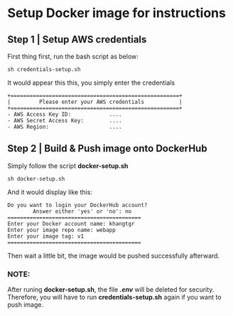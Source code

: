 # Setup Docker image for instructions
## Step 1 | Setup AWS credentials
First thing first, run the bash script as below:

    sh credentials-setup.sh

It would appear this this, you simply enter the credentials

    +=====================================================+
    |         Please enter your AWS credentials           |
    +=====================================================+
    - AWS Access Key ID:            ....
    - AWS Secret Access Key:        ....
    - AWS Region:                   ....

## Step 2 | Build & Push image onto DockerHub
Simply follow the script **docker-setup.sh**

    sh docker-setup.sh

And it would display like this:

    Do you want to login your DockerHub account?
            Answer either 'yes' or 'no': no
    ==========================================
    Enter your Docker account name: khangtgr
    Enter your image repo name: webapp
    Enter your image tag: v1
    ==========================================


Then wait a little bit, the image would be pushed successfully afterward.

### NOTE:
After runing **docker-setup.sh**, the file ***.env*** will be deleted for security. Therefore, you will have to run **credentials-setup.sh** again if you want to push image.